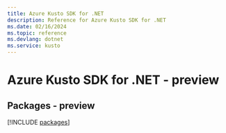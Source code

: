 ```yaml
---
title: Azure Kusto SDK for .NET
description: Reference for Azure Kusto SDK for .NET
ms.date: 02/16/2024
ms.topic: reference
ms.devlang: dotnet
ms.service: kusto
---
```

# Azure Kusto SDK for .NET - preview
## Packages - preview
[!INCLUDE [packages](kusto-index.md)]